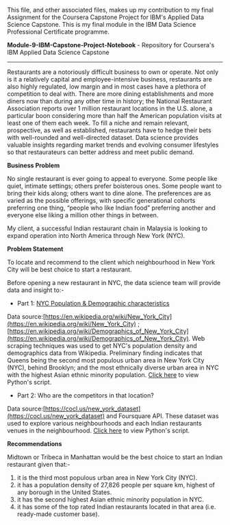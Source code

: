 This file, and other associated files, makes up my contribution to my final Assignment for the Coursera Capstone Project for IBM's Applied Data Science Capstone. This is my final module in the IBM Data Science Professional Certificate programme.

**Module-9-IBM-Capstone-Project-Notebook** - Repository for Coursera's IBM Applied Data Science Capstone



----

Restaurants are a notoriously difficult business to own or operate. Not only is it a relatively capital and employee-intensive business, restaurants are also highly regulated, low margin and in most cases have a plethora of competition to deal with. There are more dining establishments and more diners now than during any other time in history; the National Restaurant Association reports over 1 million restaurant locations in the U.S. alone, a particular boon considering more than half the American population visits at least one of them each week. To fill a niche and remain relevant, prospective, as well as established, restaurants have to hedge their bets with well-rounded and well-directed dataset. Data science provides valuable insights regarding market trends and evolving consumer lifestyles so that restaurateurs can better address and meet public demand.

**Business Problem**

No single restaurant is ever going to appeal to everyone. Some people like quiet, intimate settings; others prefer boisterous ones. Some people want to bring their kids along; others want to dine alone. The preferences are as varied as the possible offerings, with specific generational cohorts preferring one thing, “people who like Indian food” preferring another and everyone else liking a million other things in between.

My client, a successful Indian restaurant chain in Malaysia is looking to expand operation into North America through New York (NYC). 


**Problem Statement**

To locate and recommend to the client which neighbourhood in New York City will be best choice to start a restaurant.



Before opening a new restaurant in NYC, the data science team will provide data and insight to:-

* Part 1: [NYC Population & Demographic characteristics](https://vanessamiranda.github.io/_pages/2019-08-26-Battle_of_the_Locationsv1.html)

Data source:[https://en.wikipedia.org/wiki/New_York_City](https://en.wikipedia.org/wiki/New_York_City) ; [https://en.wikipedia.org/wiki/Demographics_of_New_York_City](https://en.wikipedia.org/wiki/Demographics_of_New_York_City). Web scraping techniques was used to get NYC's population density and demographics data from Wikipedia. Preliminary finding indicates that Queens being the second most populous urban area in New York City (NYC), behind Brooklyn; and the most ethnically diverse urban area in NYC with the highest Asian ethnic minority population. [Click here](https://github.com/vanessamiranda/Module-9-IBM-Applied-Data-Science-Capstone/blob/master/New%20York%20city%20%20population%20and%20demographic%20data.ipynb) to view Python's script.

* Part 2: Who are the competitors in that location?  

Data source:[https://cocl.us/new_york_dataset](https://cocl.us/new_york_dataset) and Foursquare API. These dataset was used to explore various neighbourhoods and each Indian restaurants venues in the neighbourhood. [Click here](https://github.com/vanessamiranda/Module-9-IBM-Battle-of-the-Locations/blob/master/Neighborhoods%20using%20FourSquare%20API.ipynb) to view Python's script.

**Recommendations**

Midtown or Tribeca in Manhattan would be the best choice to start an Indian restaurant given that:-

1. it is the third most populous urban area in New York City (NYC).
2. it has a population density of 27,826 people per square km, highest of any borough in the United States.
3. it has the second highest Asian ethnic minority population in NYC.
4. it has some of the top rated Indian restaurants located in that area (i.e. ready-made customer base).

